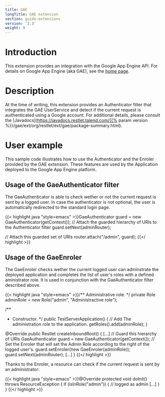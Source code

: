 ```yaml
---
title: GAE
longTitle: GAE extension
section: guide-extensions
version: '2.3'
weight: 9
---
```

# Introduction

This extension provides an integration with the Google App Engine API.
For details on Google App Engine (aka GAE), see the [home
page](http://code.google.com/appengine/).

# Description

At the time of writing, this extension provides an Authenticator filter
that integrates the GAE UserService and detect if the current request is
auithenticated using a Google account. For additional details, please
consult the
[Javadocs](https://javadocs.restlet.talend.com/{{% param version %}}/gae/ext/org/restlet/ext/gae/package-summary.html).

# User example

This sample code illustrates how to use the Authenticator and the
Enroler provided by the GAE extension. These features are used by the
Application deployed to the Google App Engine platform.

## Usage of the GaeAuthenticator filter

The GaeAuthenticator is able to check wether or not the current request
is sent by a logged user. In case the authenticator is not optional, the
user is automatically redirected to the standard login page.

{{< highlight java "style=emacs" >}}GaeAuthenticator guard = new GaeAuthenticator(getContext());
// Attach the guarded hierarchy of URIs to the Authenticator filter
guard.setNext(adminRouter);

// Attach this guarded set of URIs
router.attach("/admin", guard);
{{</ highlight >}}

## Usage of the GaeEnroler

The GaeEnroler checks wether the current logged user can adminstrate the
deployed application and completes the list of user's roles with a
defined aministrator role. It is used in conjunction with the
GaeAuthenticator filter described above.

{{< highlight java "style=emacs" >}}/** Administrative role. */
private Role adminRole = new Role("admin", "Administractive role");

/**
 * Constructor.
 */
public TestServerApplication() {
  // Add The administration role to the application.
  getRoles().add(adminRole);
}

@Override
public Restlet createInboundRoot() {
  [...]
  // Guard this hierarchy of URIs
  GaeAuthenticator guard = new GaeAuthenticator(getContext());
  // Set the Enroler that will set the Admin Role according to the right of the logged user's.
  guard.setEnroler(new GaeEnroler(adminRole));
  guard.setNext(adminRouter);
  [...]
}
{{</ highlight >}}

Thanks to the Enroler, a resource can check if the current request is
sent by an administrator:

{{< highlight java "style=emacs" >}}@Override
protected void doInit() throws ResourceException {
  if (isInRole("admin")) {
    // logged as admin
  [...]
  }
}
{{</ highlight >}}
